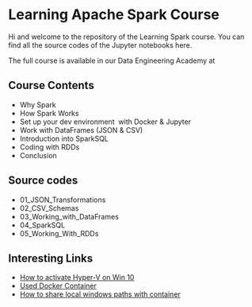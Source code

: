 # Learning Apache Spark Course
 Hi and welcome to the repository of the Learning Spark course.
 You can find all the source codes of the Jupyter notebooks here.

 The full course is available in our Data Engineering Academy at



## Course Contents

- Why Spark
- How Spark Works
- Set up your dev environment  with Docker & Jupyter
- Work with DataFrames (JSON & CSV)
- Introduction into SparkSQL
- Coding with RDDs
- Conclusion

## Source codes
- 01_JSON_Transformations
- 02_CSV_Schemas
- 03_Working_with_DataFrames
- 04_SparkSQL
- 05_Working_With_RDDs

## Interesting Links

- [How to activate Hyper-V on Win 10](https://docs.microsoft.com/de-de/virtualization/hyper-v-on-windows/quick-start/enable-hyper-v)
- [Used Docker Container](https://hub.docker.com/r/jupyter/pyspark-notebook)
- [How to share local windows paths with container](https://token2shell.com/howto/docker/sharing-windows-folders-with-containers/#:~:text=In%20order%20to%20share%20Windows,v%22%20)
